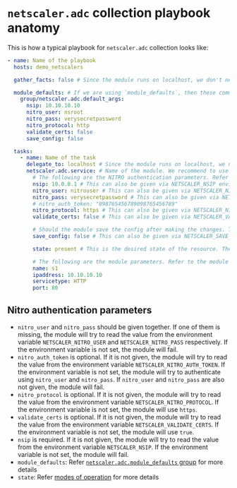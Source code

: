 # `netscaler.adc` collection playbook anatomy

This is how a typical playbook for `netscaler.adc` collection looks like:

```yaml
- name: Name of the playbook
  hosts: demo_netscalers

  gather_facts: false # Since the module runs on localhost, we don't need to gather facts

  module_defaults: # If we are using `module_defaults`, then these common arguments (`nsip`, `nitro_user`, etc) can be skipped from the tasks below.
    group/netscaler.adc.default_args:
      nsip: 10.10.10.10
      nitro_user: nsroot
      nitro_pass: verysecretpassword
      nitro_protocol: http
      validate_certs: false
      save_config: false

  tasks:
    - name: Name of the task
      delegate_to: localhost # Since the module runs on localhost, we need to delegate the task to localhost
      netscaler.adc.service: # Name of the module. We recommend to use the fully qualified name of the module
        # The following are the NITRO authentication parameters. Refer to the module documentation for the list of supported parameters.
        nsip: 10.0.0.1 # This can also be given via NETSCALER_NSIP environment variable
        nitro_user: nitrouser # This can also be given via NETSCALER_NITRO_USER environment variable
        nitro_pass: verysecretpassword # This can also be given via NETSCALER_NITRO_PASS environment variable
        # nitro_auth_token: "098765456789098765456789"
        nitro_protocol: https # This can also be given via NETSCALER_NITRO_PROTOCOL environment variable
        validate_certs: false # This can also be given via NETSCALER_VALIDATE_CERTS environment variable

        # Should the module save the config after making the changes. This is optional. Default is false.
        save_config: false # This can also be given via NETSCALER_SAVE_CONFIG environment variable

        state: present # This is the desired state of the resource. The module will make sure that the resource is in this state. Valid values are `present`, `absent`, `enabled`, `disabled`, `imported`, `created`, `flushed`. However, not all modules support all the states. Refer to the module documentation for the supported states.

        # The following are the module parameters. Refer to the module documentation for the list of supported parameters.
        name: s1
        ipaddress: 10.10.10.10
        servicetype: HTTP
        port: 80
```

## Nitro authentication parameters

- `nitro_user` and `nitro_pass` should be given together. If one of them is missing, the module will try to read the value from the environment variable `NETSCALER_NITRO_USER` and `NETSCALER_NITRO_PASS` respectively. If the environment variable is not set, the module will fail.
- `nitro_auth_token` is optional. If it is not given, the module will try to read the value from the environment variable `NETSCALER_NITRO_AUTH_TOKEN`. If the environment variable is not set, the module will try to authenticate using `nitro_user` and `nitro_pass`. If `nitro_user` and `nitro_pass` are also not given, the module will fail.
- `nitro_protocol` is optional. If it is not given, the module will try to read the value from the environment variable `NETSCALER_NITRO_PROTOCOL`. If the environment variable is not set, the module will use `https`.
- `validate_certs` is optional. If it is not given, the module will try to read the value from the environment variable `NETSCALER_VALIDATE_CERTS`. If the environment variable is not set, the module will use `true`.
- `nsip` is required. If it is not given, the module will try to read the value from the environment variable `NETSCALER_NSIP`. If the environment variable is not set, the module will fail.
- `module_defaults`: Refer [`netscaler.adc.module_defaults` group](https://github.com/netscaler/ansible-collection-netscaleradc/tree/main?tab=readme-ov-file#using-netscaleradcmodule_defaults-group) for more details
- `state`: Refer [modes of operation](https://github.com/netscaler/ansible-collection-netscaleradc/blob/main/features_v2.md#modes-of-operation-state-option-in-the-module-task) for more details
